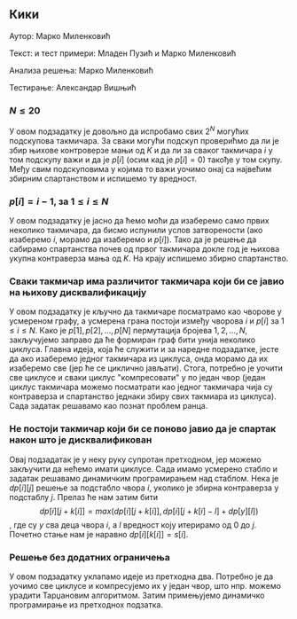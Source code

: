 ## Кики

Аутор: Марко Миленковић 

Текст: и тест примери: Младен Пузић и Марко Миленковић

Анализа решења: Марко Миленковић

Тестирање: Александар Вишњић


###  $N \leq 20$

У овом подзадатку је довољно да испробамо свих $2^N$ могућих подскупова такмичара. За сваки могући подскуп проверићмо да ли је збир њихове контроверзе мањи од $K$ и да ли за сваког такмичара $i$ у том подскупу важи и да је $p[i]$ (осим кад је $p[i] = 0$) такође у том скупу. Међу свим подскуповима у којима то важи уочимо онај са највећим збирним спартанством и испишемо ту вредност.

### $p[i] = i-1$, за $1 \leq i \leq N$

У овом подзадатку је јасно да ћемо моћи да изаберемо само првих неколико такмичара, да бисмо испунили услов затворености (ако изаберемо $i$, морамо да изаберемо и $p[i]$). Тако да је решење да сабирамо спартанства почев од првог такмичара докле год је њихова укупна контраверза мања од $K$. На крају испишемо збирно спартанство.


### Сваки такмичар има различитог такмичара који би се јавио на њихову дисквалификацију

У овом подзадатку је кључно да такмичаре посматрамо као чворове у усмереном графу, а усмерена грана постоји између чворова $i$ и $p[i]$ за $1 \leq i \leq N$. Како је $p[1], p[2], \ldots, p[N]$ пермутација бројева $1,2,\ldots,N$, закључујемо заправо да ће формиран граф бити унија неколико циклуса. Главна идеја, која ће служити и за наредне подзадатке, јесте да ако изаберемо једног такмичара из циклуса, онда морамо да их изаберемо све (јер ће се циклично јављати). Стога, потребно је уочити све циклусе и сваки циклус "компресовати" у по један чвор (један циклус такмичара можемо посматрати као једног такмичара чија су контраверза и спартанство једнаки збиру свих такмиара из циклуса). Сада задатак решавамо као познат проблем ранца.

### Не постоји такмичар који би се поново јавио да је спартак након што је дисквалификован

Овај подзадатак је у неку руку супротан претходном, јер можемо закључити да нећемо имати циклусе. Сада имамо усмерено стабло и задатак решавамо динамичким програмирањем над стаблом. Нека је $dp[i][j]$ решење за подстабло чвора $i$, уколико је збирна контраверза у подстаблу $j$. Прелаз ће нам затим бити $$dp[i][j + k[i]] = max(dp[i][j+k[i]], dp[i][j + k[i] - l] + dp[y][l])$$, где су $y$ сва деца чвора $i$, а $l$ вредност коју итерирамо од $0$ до $j$. Почетно стање нам је наравно $dp[i][k[i]] = s[i]$.


### Решење без додатних ограничења

У овом подзадатку уклапамо идеје из претходна два. Потребно је да уочимо све циклусе и компресујемо их у један чвор, што нпр. можемо урадити Тарџановим алгоритмом. Затим примењујемо динамичко програмирање из претходнох подзатка.
